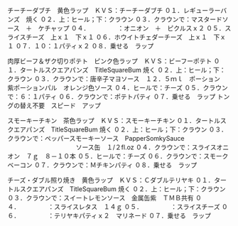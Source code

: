 
チーチーダブチ　黄色ラップ　ＫＶＳ：チーチーダブチ
０１．レギューラーバンズ　焼く
０２．上：ヒール；下：クラウン
０３．クラウンで：マスタードソース　＋　ケチャップ
０４．　　　　　：オニオン　＋　ピクルスｘ２
０５．スライスチーズ　上ｘ１　下ｘ１
０６．ホウイトチェダーチーズ　上ｘ１　下ｘ１
０７．１０：１パティｘ２
０８．乗せる　ラップ

肉厚ビーフ＆ザク切りポテト　ピンク色ラップ　ＫＶＳ：ビーフーポテト
０１．タートルスクエアパンズ　TitleSquareBum 焼く
０２．上：ヒール；下：クラウン
０３．クラウンで：唐辛子マヨソース　１２．５ｍｌ　ポーション　紫ポーションパル　オレンジ色ソース
０４．ヒールで：チーズ
０５．クラウンで：６：１パティ
０６．クラウンで：ポテトパティ
０７．乗せる　ラップ
トングの替え不要　スピード　アップ

スモーキーチキン　茶色ラップ　ＫＶＳ：スモーキーチキン
０１．タートルスクエアパンズ　TitleSquareBum 焼く
０２．上：ヒール；下：クラウン
０３．クラウンで：ペッパースモーキーソース　PapperSomkySauce
　　　　　　　　　　　ソース缶　１/２fl.oz
０４．クラウンで：スライスオニオン　７ｇ　８－１０本
０５．ヒールで：チーズ
０６．クラウンで：スモークベーコン
０７．クラウンで：Ｍチキンパティ
０８．乗せる　ラップ

チーズ・ダブル照り焼き　黄色ラップ　ＫＶＳ：Ｃダブルテリヤキ
０１．タートルスクエアパンズ　TitleSquareBum 焼く
０２．上：ヒール；下：クラウン
０３．クラウンで：スイートレモンソース　金属缶紫　ＴＭＢ共有
０４．　　　　　：スライスレタス　１４ｇ
０５．　　　　　：スライスチーズ
０６．　　　　　：テリヤキパティｘ２　マリネード
０７．乗せる　ラップ
